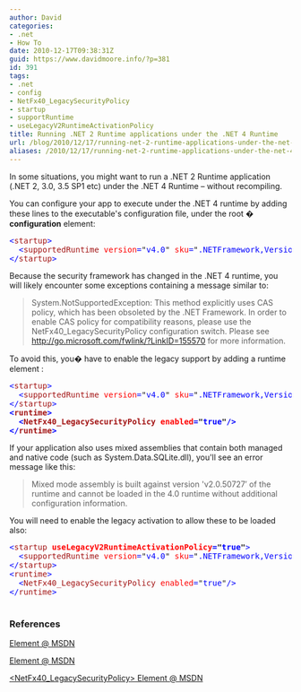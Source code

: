 ```yaml
---
author: David
categories:
- .net
- How To
date: 2010-12-17T09:38:31Z
guid: https://www.davidmoore.info/?p=381
id: 391
tags:
- .net
- config
- NetFx40_LegacySecurityPolicy
- startup
- supportRuntime
- useLegacyV2RuntimeActivationPolicy
title: Running .NET 2 Runtime applications under the .NET 4 Runtime
url: /blog/2010/12/17/running-net-2-runtime-applications-under-the-net-4-runtime/
aliases: /2010/12/17/running-net-2-runtime-applications-under-the-net-4-runtime/
---
```


In some situations, you might want to run a .NET 2 Runtime application (.NET 2, 3.0, 3.5 SP1 etc) under the .NET 4 Runtime &#8211; without recompiling.

You can configure your app to execute under the .NET 4 runtime by adding these lines to the executable's configuration file, under the root � **configuration** element:

<pre><span style="color: blue;">&lt;</span><span style="color: #a31515;">startup</span><span style="color: blue;">&gt;</span>
<span style="color: blue;">  &lt;</span><span style="color: #a31515;">supportedRuntime</span><span style="color: blue;"> </span><span style="color: red;">version</span><span style="color: blue;">=</span>"<span style="color: blue;">v4.0</span>"<span style="color: blue;"> </span><span style="color: red;">sku</span><span style="color: blue;">=</span>"<span style="color: blue;">.NETFramework,Version=v4.0</span>"<span style="color: blue;">/&gt;</span>
<span style="color: blue;">&lt;/</span><span style="color: #a31515;">startup</span><span style="color: blue;">&gt;</span></pre>

Because the security framework has changed in the .NET 4 runtime, you will likely encounter some exceptions containing a message similar to:

> System.NotSupportedException: This method explicitly uses CAS policy, which has been obsoleted by the .NET Framework. In order to enable CAS policy for compatibility reasons, please use the NetFx40_LegacySecurityPolicy configuration switch. Please see http://go.microsoft.com/fwlink/?LinkID=155570 for more information.

To avoid this, you� have to enable the legacy support by adding a runtime element :

<pre><span style="color: blue;">&lt;</span><span style="color: #a31515;">startup</span><span style="color: blue;">&gt;</span>
<span style="color: blue;">  &lt;</span><span style="color: #a31515;">supportedRuntime</span><span style="color: blue;"> </span><span style="color: red;">version</span><span style="color: blue;">=</span>"<span style="color: blue;">v4.0</span>"<span style="color: blue;"> </span><span style="color: red;">sku</span><span style="color: blue;">=</span>"<span style="color: blue;">.NETFramework,Version=v4.0</span>"<span style="color: blue;">/&gt;</span>
<span style="color: blue;">&lt;/</span><span style="color: #a31515;">startup</span><span style="color: blue;">&gt;</span>
<strong><span style="color: blue;">&lt;</span><span style="color: #a31515;">runtime</span><span style="color: blue;">&gt;</span>
<span style="color: blue;">  &lt;</span><span style="color: #a31515;">NetFx40_LegacySecurityPolicy</span><span style="color: blue;"> </span><span style="color: red;">enabled</span><span style="color: blue;">=</span>"<span style="color: blue;">true</span>"<span style="color: blue;">/&gt;</span>
<span style="color: blue;">&lt;/</span><span style="color: #a31515;">runtime</span><span style="color: blue;">&gt;</span></strong></pre>

If your application also uses mixed assemblies that contain both managed and native code (such as System.Data.SQLite.dll), you'll see an error message like this:

> Mixed mode assembly is built against version 'v2.0.50727&#8242; of the runtime and cannot be loaded in the 4.0 runtime without additional configuration information.

You will need to enable the legacy activation to allow these to be loaded also:

<pre><span style="color: blue;">&lt;</span><span style="color: #a31515;">startup</span><span style="color: blue;"> </span><strong><span style="color: red;">useLegacyV2RuntimeActivationPolicy</span><span style="color: blue;">=</span>"<span style="color: blue;">true</span>"</strong><span style="color: blue;">&gt;</span>
<span style="color: blue;">  &lt;</span><span style="color: #a31515;">supportedRuntime</span><span style="color: blue;"> </span><span style="color: red;">version</span><span style="color: blue;">=</span>"<span style="color: blue;">v4.0</span>"<span style="color: blue;"> </span><span style="color: red;">sku</span><span style="color: blue;">=</span>"<span style="color: blue;">.NETFramework,Version=v4.0</span>"<span style="color: blue;">/&gt;</span>
<span style="color: blue;">&lt;/</span><span style="color: #a31515;">startup</span><span style="color: blue;">&gt;</span>
<span style="color: blue;">&lt;</span><span style="color: #a31515;">runtime</span><span style="color: blue;">&gt;</span>
<span style="color: blue;">  &lt;</span><span style="color: #a31515;">NetFx40_LegacySecurityPolicy</span><span style="color: blue;"> </span><span style="color: red;">enabled</span><span style="color: blue;">=</span>"<span style="color: blue;">true</span>"<span style="color: blue;">/&gt;</span>
<span style="color: blue;">&lt;/</span><span style="color: #a31515;">runtime</span><span style="color: blue;">&gt;

</span></pre>

### References

[<startup> Element @ MSDN](http://msdn.microsoft.com/en-us/library/bbx34a2h.aspx)

[<supportedRuntime> Element @ MSDN](http://msdn.microsoft.com/en-us/library/w4atty68.aspx)

[<NetFx40_LegacySecurityPolicy> Element @ MSDN](http://msdn.microsoft.com/en-us/library/dd409253.aspx)

<div id="_mcePaste" style="position: absolute; left: -10000px; top: 0px; width: 1px; height: 1px; overflow-x: hidden; overflow-y: hidden;">
  <pre style="font-family: consolas;"><span style="color: blue;">&lt;</span><span style="color: #a31515;">startup</span><span style="color: blue;"> </span><span style="color: red;">useLegacyV2RuntimeActivationPolicy</span><span style="color: blue;">=</span>"<span style="color: blue;">true</span>"<span style="color: blue;">&gt;</span>
<span style="color: blue;">        &lt;</span><span style="color: #a31515;">supportedRuntime</span><span style="color: blue;"> </span><span style="color: red;">version</span><span style="color: blue;">=</span>"<span style="color: blue;">v4.0</span>"<span style="color: blue;"> </span><span style="color: red;">sku</span><span style="color: blue;">=</span>"<span style="color: blue;">.NETFramework,Version=v4.0</span>"<span style="color: blue;">/&gt;</span>
<span style="color: blue;">    &lt;/</span><span style="color: #a31515;">startup</span><span style="color: blue;">&gt;</span>
<span style="color: blue;">    &lt;</span><span style="color: #a31515;">runtime</span><span style="color: blue;">&gt;</span>
<span style="color: blue;">        &lt;</span><span style="color: #a31515;">NetFx40_LegacySecurityPolicy</span><span style="color: blue;"> </span><span style="color: red;">enabled</span><span style="color: blue;">=</span>"<span style="color: blue;">true</span>"<span style="color: blue;">/&gt;</span>
<span style="color: blue;">    &lt;/</span><span style="color: #a31515;">runtime</span><span style="color: blue;">&gt;</span></pre>
</div>